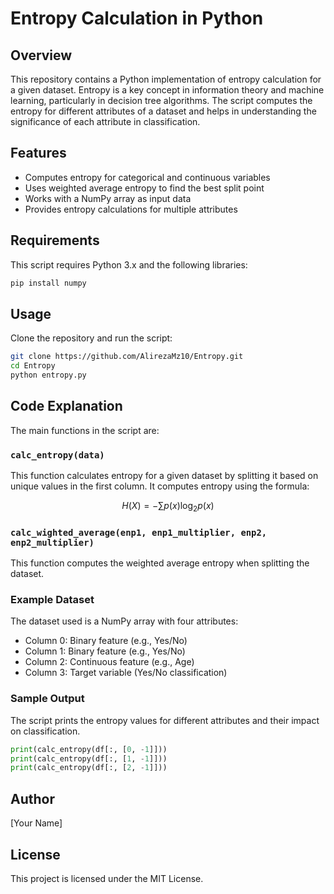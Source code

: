 # Entropy Calculation in Python

## Overview
This repository contains a Python implementation of entropy calculation for a given dataset. Entropy is a key concept in information theory and machine learning, particularly in decision tree algorithms. The script computes the entropy for different attributes of a dataset and helps in understanding the significance of each attribute in classification.

## Features
- Computes entropy for categorical and continuous variables
- Uses weighted average entropy to find the best split point
- Works with a NumPy array as input data
- Provides entropy calculations for multiple attributes

## Requirements
This script requires Python 3.x and the following libraries:

```bash
pip install numpy
```

## Usage
Clone the repository and run the script:

```bash
git clone https://github.com/AlirezaMz10/Entropy.git
cd Entropy
python entropy.py
```

## Code Explanation
The main functions in the script are:

### `calc_entropy(data)`
This function calculates entropy for a given dataset by splitting it based on unique values in the first column. It computes entropy using the formula:

$$ H(X) = - \sum p(x) \log_2 p(x) $$

### `calc_wighted_average(enp1, enp1_multiplier, enp2, enp2_multiplier)`
This function computes the weighted average entropy when splitting the dataset.

### Example Dataset
The dataset used is a NumPy array with four attributes:
- Column 0: Binary feature (e.g., Yes/No)
- Column 1: Binary feature (e.g., Yes/No)
- Column 2: Continuous feature (e.g., Age)
- Column 3: Target variable (Yes/No classification)

### Sample Output
The script prints the entropy values for different attributes and their impact on classification.

```python
print(calc_entropy(df[:, [0, -1]]))
print(calc_entropy(df[:, [1, -1]]))
print(calc_entropy(df[:, [2, -1]]))
```

## Author
[Your Name]

## License
This project is licensed under the MIT License.

